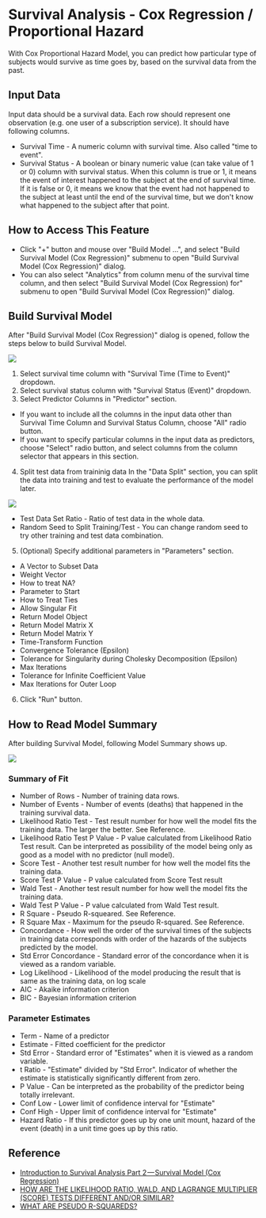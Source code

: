 # Survival Analysis - Cox Regression / Proportional Hazard

With Cox Proportional Hazard Model, you can predict how particular type of subjects would survive as time goes by, based on the survival data from the past.

## Input Data
Input data should be a survival data. Each row should represent one observation (e.g. one user of a subscription service). It should have following columns.
  * Survival Time - A numeric column with survival time. Also called "time to event".
  * Survival Status - A boolean or binary numeric value (can take value of 1 or 0) column with survival status. When this column is true or 1, it means the event of interest happened to the subject at the end of survival time. If it is false or 0, it means we know that the event had not happened to the subject at least until the end of the survival time, but we don't know what happened to the subject after that point.

## How to Access This Feature
* Click "+" button and mouse over "Build Model ...", and select "Build Survival Model (Cox Regression)" submenu to open "Build Survival Model (Cox Regression)" dialog.
* You can also select "Analytics" from column menu of the survival time column, and then select "Build Survival Model (Cox Regression) for" submenu to open "Build Survival Model (Cox Regression)" dialog.

## Build Survival Model
After "Build Survival Model (Cox Regression)" dialog is opened, follow the steps below to build Survival Model.

![](images/coxph_dialog.png)

1. Select survival time column with "Survival Time (Time to Event)" dropdown.
2. Select survival status column with "Survival Status (Event)" dropdown.
3. Select Predictor Columns in "Predictor" section.
  * If you want to include all the columns in the input data other than Survival Time Column and Survival Status Column, choose "All" radio button.
  * If you want to specify particular columns in the input data as predictors, choose "Select" radio button, and select columns from the column selector that appears in this section.
4. Split test data from traininig data
  In the "Data Split" section, you can split the data into training and test to evaluate the performance of the model later.

  ![](images/train_test_split.png)

  * Test Data Set Ratio - Ratio of test data in the whole data.
  * Random Seed to Split Training/Test - You can change random seed to try other training and test data combination.
5. (Optional) Specify additional parameters in "Parameters" section.
  * A Vector to Subset Data
  * Weight Vector
  * How to treat NA?
  * Parameter to Start
  * How to Treat Ties
  * Allow Singular Fit
  * Return Model Object
  * Return Model Matrix X
  * Return Model Matrix Y
  * Time-Transform Function
  * Convergence Tolerance (Epsilon)
  * Tolerance for Singularity during Cholesky Decomposition (Epsilon)
  * Max Iterations
  * Tolerance for Infinite Coefficient Value
  * Max Iterations for Outer Loop
6. Click "Run" button.

## How to Read Model Summary
After building Survival Model, following Model Summary shows up.

![](images/coxph_summary.png)

### Summary of Fit

* Number of Rows - Number of training data rows.
* Number of Events - Number of events (deaths) that happened in the training survival data.
* Likelihood Ratio Test - Test result number for how well the model fits the training data. The larger the better. See Reference.
* Likelihood Ratio Test P Value - P value calculated from Likelihood Ratio Test result. Can be interpreted as possibility of the model being only as good as a model with no predictor (null model).
* Score Test - Another test result number for how well the model fits the training data.
* Score Test P Value - P value calculated from Score Test result
* Wald Test - Another test result number for how well the model fits the training data.
* Wald Test P Value - P value calculated from Wald Test result.
* R Square - Pseudo R-squeared. See Reference.
* R Square Max - Maximum for the pseudo R-squared. See Reference.
* Concordance - How well the order of the survival times of the subjects in training data corresponds with order of the hazards of the subjects predicted by the model.
* Std Error Concordance - Standard error of the concordance when it is viewed as a random variable.
* Log Likelihood - Likelihood of the model producing the result that is same as the training data, on log scale
* AIC - Akaike information criterion
* BIC - Bayesian information criterion

### Parameter Estimates
* Term - Name of a predictor
* Estimate - Fitted coefficient for the predictor
* Std Error - Standard error of "Estimates" when it is viewed as a random variable.
* t Ratio - "Estimate" divided by "Std Error". Indicator of whether the estimate is statistically significantly different from zero.
* P Value - Can be interpreted as the probability of the predictor being totally irrelevant.
* Conf Low - Lower limit of confidence interval for "Estimate"
* Conf High - Upper limit of confidence interval for "Estimate"
* Hazard Ratio - If this predictor goes up by one unit mount, hazard of the event (death) in a unit time goes up by this ratio.

## Reference
* [Introduction to Survival Analysis Part 2 — Survival Model (Cox Regression)](https://blog.exploratory.io/introduction-to-survival-analysis-part-2-survival-model-cox-regression-47a170eacf5d)
* [HOW ARE THE LIKELIHOOD RATIO, WALD, AND LAGRANGE MULTIPLIER (SCORE) TESTS DIFFERENT AND/OR SIMILAR?](http://stats.idre.ucla.edu/other/mult-pkg/faq/general/faqhow-are-the-likelihood-ratio-wald-and-lagrange-multiplier-score-tests-different-andor-similar/)
* [WHAT ARE PSEUDO R-SQUAREDS?](http://stats.idre.ucla.edu/other/mult-pkg/faq/general/faq-what-are-pseudo-r-squareds/)
